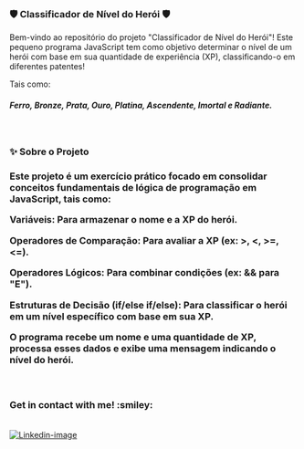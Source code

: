 
<h3> 🛡️ Classificador de Nível do Herói 🛡️ </h3> 
<p>Bem-vindo ao repositório do projeto "Classificador de Nível do Herói"! Este pequeno programa JavaScript tem como objetivo determinar o nível de um herói com base em sua quantidade de experiência (XP), classificando-o em diferentes patentes!
</p>
Tais como: <h5> Ferro, Bronze, Prata, Ouro, Platina, Ascendente, Imortal e Radiante.</h5>
<br/>
<h3> ✨ Sobre o Projeto <h3/>

<p>Este projeto é um exercício prático focado em consolidar conceitos fundamentais de lógica de programação em JavaScript, tais como:

Variáveis: Para armazenar o nome e a XP do herói.

Operadores de Comparação: Para avaliar a XP (ex: >, <, >=, <=).

Operadores Lógicos: Para combinar condições (ex: && para "E").

Estruturas de Decisão (if/else if/else): Para classificar o herói em um nível específico com base em sua XP.

O programa recebe um nome e uma quantidade de XP, processa esses dados e exibe uma mensagem indicando o nível do herói.<p/>
<br/>
<h3> Get in contact with me! :smiley:</h3>
<br/>
<a href=https://www.linkedin.com/in/ricardo-martins-r2730/> <img src="https://img.shields.io/badge/LinkedIn-0077B5?style=for-the-badge&logo=linkedin&logoColor=white" alt="Linkedin-image"> </a>
<br>
<br>
